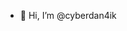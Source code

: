 - 👋 Hi, I’m @cyberdan4ik
  

<!---
cyberdan4ik/cyberdan4ik is a ✨ special ✨ repository because its `README.md` (this file) appears on your GitHub profile.
You can click the Preview link to take a look at your changes.
--->
